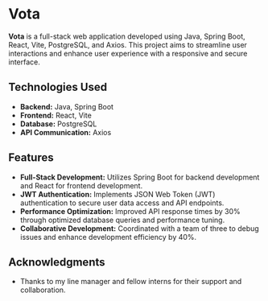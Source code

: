 
# Vota

**Vota** is a full-stack web application developed using Java, Spring Boot, React, Vite, PostgreSQL, and Axios. This project aims to streamline user interactions and enhance user experience with a responsive and secure interface.

## Technologies Used

- **Backend:** Java, Spring Boot
- **Frontend:** React, Vite
- **Database:** PostgreSQL
- **API Communication:** Axios

## Features

- **Full-Stack Development:** Utilizes Spring Boot for backend development and React for frontend development.
- **JWT Authentication:** Implements JSON Web Token (JWT) authentication to secure user data access and API endpoints.
- **Performance Optimization:** Improved API response times by 30% through optimized database queries and performance tuning.
- **Collaborative Development:** Coordinated with a team of three to debug issues and enhance development efficiency by 40%.


## Acknowledgments

- Thanks to my line manager and fellow interns for their support and collaboration.

